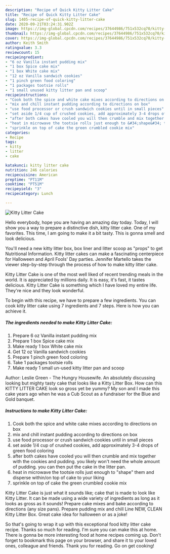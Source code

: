 ```yaml
---
description: "Recipe of Quick Kitty Litter Cake"
title: "Recipe of Quick Kitty Litter Cake"
slug: 1405-recipe-of-quick-kitty-litter-cake
date: 2020-09-21T03:24:31.902Z
image: https://img-global.cpcdn.com/recipes/37644986/751x532cq70/kitty-litter-cake-recipe-main-photo.jpg
thumbnail: https://img-global.cpcdn.com/recipes/37644986/751x532cq70/kitty-litter-cake-recipe-main-photo.jpg
cover: https://img-global.cpcdn.com/recipes/37644986/751x532cq70/kitty-litter-cake-recipe-main-photo.jpg
author: Keith Smith
ratingvalue: 3.3
reviewcount: 15
recipeingredient:
- "6 oz Vanilla instant pudding mix"
- "1 box Spice cake mix"
- "1 box White cake mix"
- "12 oz Vanilla sandwich cookies"
- "1 pinch green food coloring"
- "1 packages tootsie rolls"
- "1 small unused kitty litter pan and scoop"
recipeinstructions:
- "Cook both the spice and white cake mixes according to directions on box"
- "mix and chill instant pudding according to directions on box"
- "use food processor or crush sandwich cookies until in small pieces"
- "set aside 1/4 cup of crushed cookies, add approximately 3-4 drops of green food coloring"
- "after both cakes have cooled you will then crumble and mix together with the cookies and pudding. you likely won&#39;t need the whole amount of pudding. you can then put the cake in the litter pan."
- "heat in microwave the tootsie rolls just enough to &#34;shape&#34; them and disperse within/on top of cake to your liking"
- "sprinkle on top of cake the green crumbled cookie mix"
categories:
- Recipe
tags:
- kitty
- litter
- cake

katakunci: kitty litter cake 
nutrition: 246 calories
recipecuisine: American
preptime: "PT11M"
cooktime: "PT51M"
recipeyield: "3"
recipecategory: Lunch

---
```



![Kitty Litter Cake](https://img-global.cpcdn.com/recipes/37644986/751x532cq70/kitty-litter-cake-recipe-main-photo.jpg)

Hello everybody, hope you are having an amazing day today. Today, I will show you a way to prepare a distinctive dish, kitty litter cake. One of my favorites. This time, I am going to make it a bit tasty. This is gonna smell and look delicious.

You&#39;ll need a new kitty litter box, box liner and litter scoop as &#34;props&#34; to get Nutritional Information. Kitty litter cakes can make a fascinating centerpiece for Halloween and April Fools&#39; Day parties. Jennifer Martello takes the viewer step-by-step through the process of how to make kitty litter cake.

Kitty Litter Cake is one of the most well liked of recent trending meals in the world. It is appreciated by millions daily. It is easy, it's fast, it tastes delicious. Kitty Litter Cake is something which I have loved my entire life. They're nice and they look wonderful.


To begin with this recipe, we have to prepare a few ingredients. You can cook kitty litter cake using 7 ingredients and 7 steps. Here is how you can achieve it.

<!--inarticleads1-->

##### The ingredients needed to make Kitty Litter Cake:

1. Prepare 6 oz Vanilla instant pudding mix
1. Prepare 1 box Spice cake mix
1. Make ready 1 box White cake mix
1. Get 12 oz Vanilla sandwich cookies
1. Prepare 1 pinch green food coloring
1. Take 1 packages tootsie rolls
1. Make ready 1 small un-used kitty litter pan and scoop


Author: Leslie Green - The Hungry Housewife. An absolutely discussing looking but mighty tasty cake that looks like a Kitty Litter Box. How can this KITTY LITTER CAKE look so gross yet be yummy? My son and I made this cake years ago when he was a Cub Scout as a fundraiser for the Blue and Gold banquet. 

<!--inarticleads2-->

##### Instructions to make Kitty Litter Cake:

1. Cook both the spice and white cake mixes according to directions on box
1. mix and chill instant pudding according to directions on box
1. use food processor or crush sandwich cookies until in small pieces
1. set aside 1/4 cup of crushed cookies, add approximately 3-4 drops of green food coloring
1. after both cakes have cooled you will then crumble and mix together with the cookies and pudding. you likely won&#39;t need the whole amount of pudding. you can then put the cake in the litter pan.
1. heat in microwave the tootsie rolls just enough to &#34;shape&#34; them and disperse within/on top of cake to your liking
1. sprinkle on top of cake the green crumbled cookie mix


Kitty Litter Cake is just what it sounds like; cake that is made to look like Kitty Litter. It can be made using a wide variety of ingredients as long as it looks as gross as it sounds! Prepare cake mixes and bake according to directions (any size pans). Prepare pudding mix and chill Line NEW, CLEAN Kitty Litter Box. Great cake idea for halloween or as a joke! 

So that's going to wrap it up with this exceptional food kitty litter cake recipe. Thanks so much for reading. I'm sure you can make this at home. There is gonna be more interesting food at home recipes coming up. Don't forget to bookmark this page on your browser, and share it to your loved ones, colleague and friends. Thank you for reading. Go on get cooking!

